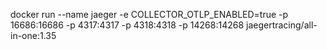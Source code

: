 docker run --name jaeger -e COLLECTOR_OTLP_ENABLED=true -p 16686:16686 -p 4317:4317 -p 4318:4318 -p 14268:14268 jaegertracing/all-in-one:1.35